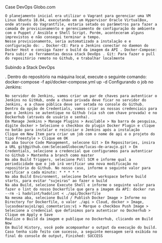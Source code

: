 Case DevOps Globo.com

    O planejamento inicial era utilizar o Vagrant para gerenciar uma VM Linux Ubuntu 18.04, executando em um Hypervisor Oracle VirtualBox, onde através do Vagrantfile, estaria setado os parâmetros para fazer a camada de provisionamento e gerenciamento de configuração do ambiente com o Puppet / Ansible e Shell Script. Porém, aconteceram alguns imprevistos e não consegui terminar a tempo.
    Nesse provisionamento, seria automatizado a instalação e e configuração do: . Docker-CE: Para o Jenkins conectar no daemon do Docker Host e consiga fazer o build da imagem da API . Docker-Compose: Para subir as ferramentas dessa stack DevOps . Git: Para fazer o pull do repositório remoto no Github, e trabalhar localmente

Subindo a Stack DevOps

. Dentro do repositório na máquina local, execute o seguinte comando: docker-compose -f api/docker-compose.yml up -d
Configurando o job no Jenkins:

    No servidor do Jenkins, vamos criar um par de chaves para autenticar o Jenkins no GitHub, onde a chave privada deve ficar no servidor do Jenkins, e a chave pública deve ser setada no console do Github.
    Dentro da opção de Credentials, vamos criar as nossas credenciais para que o Jenkins se autentique no Github (via ssh com chave provada) e no Dockerhub (através de usuário e senha).
    Em Manage Jenkins > Manage Plugins > Available > Na barra de pesquisa, digite docker > Selecione o checkbox do plugin Docker Plugin e clique no botão para instalar e reiniciar o Jenkins após a instalação
    Clique em New Item para criar um job com o nome de api e o projeto do tipo Freestyle > Clique em OK
    Na aba Source Code Management, selecone Git > Em Repositories, insira a URL git@github.com:SelecaoGlobocom/lucas-de-araujo.git > Em Credentials, selecione a credencial que configuramos para autenticar no Github > Mantenha a branch como master
    Na aba Build Triggers, selecione Poll SCM e informe qual a periodicidade que o job irá verificar uma nova modificação no repositório do Github. No nosso caso, informe o seguinte valor para verificar a cada minuto: * * * * *
    Na aba Build Environment, selecione Delete workspace before build starts, para evitar "sujeiras" ao fazer o build
    Na aba Build, selecione Execute Shell e informe o seguinte valor para fazer o lint do nosso Dockerfile que gera a imagem da API: docker run --rm -i hadolint/hadolint < ./api/Dockerfile
    Na mesma aba, selecione Build / Publish Docker Image > Informe no Directory for Dockerfile, o valor ./api > Cloud, docker > Image, lucasdearaujo1/api_comentarios:v1 > Marque o checkbox Push Image > Selecione a credencial que definimos para autenticar no Dockerhub > Clique em Apply e Save
    Realize o Build da imagem e publique no Dockerhub, clicando em Build Now
    Em Build History, você pode acompoanhar o output da execução do build. Caso tenha sido feito com sucesso, a seguinte mensagem será exibida no final do console de output, Finished: SUCCESS


